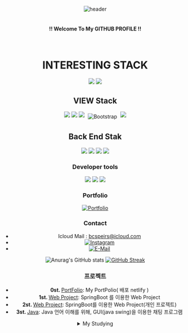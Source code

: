 <div align= "center">

   ![header](https://capsule-render.vercel.app/api?type=shark&color=000000&height=150&section=header&text=SharkNell&fontColor=ffffff&fontSize=70&animation=fadeIn&fontAlignY=55)
</br>
</br>


####  !! Welcome To My GITHUB PROFILE !!


</br>
<h1> INTERESTING STACK </h1>
<img src="https://img.shields.io/badge/JavaScript-F7DF1E?style=for-the-badge&logo=JavaScript&logoColor=white">
<img src="https://img.shields.io/badge/React-61DAFB?style=for-the-badge&logo=React&logoColor=white">


## VIEW Stack
<img src="https://img.shields.io/badge/HTML5-E34F26?style=for-the-badge&logo=HTML5&logoColor=white">
<img src="https://img.shields.io/badge/CSS3-1572B6?style=for-the-badge&logo=CSS3&logoColor=white">
<img src="https://img.shields.io/badge/JavaScript-F7DF1E?style=for-the-badge&logo=JavaScript&logoColor=white">
<img src="https://img.shields.io/badge/Bootstrap-563D7C?style=for-the-badge&logo=bootstrap&logoColor=white" alt="Bootstrap" style="vertical-align: top; margin: 5px">
<img src="https://img.shields.io/badge/React-61DAFB?style=for-the-badge&logo=React&logoColor=white">


</br>

## Back End Stak
<img src="https://img.shields.io/badge/JAVA-007396?style=for-the-badge&logo=Java&logoColor=white">
<img src="https://img.shields.io/badge/SpringBoot-6DB33F?style=for-the-badge&logo=Spring&logoColor=white">
<img src="https://img.shields.io/badge/MariaDB-003545?style=for-the-badge&logo=MariaDB&logoColor=white">
<img src="https://img.shields.io/badge/MySQL-4479A1?style=for-the-badge&logo=MySQL&logoColor=white">


### Developer tools
<img src="https://img.shields.io/badge/IntelliJ-2C2255?style=for-the-badge&logo=IntelliJ%20IDEA&logoColor=white">
<img src="https://img.shields.io/badge/GITHUB-181717?style=for-the-badge&logo=github&logoColor=white">
<img src="https://img.shields.io/badge/VSCode-007ACC?style=for-the-badge&logo=VisualStudioCode&logoColor=white">

### Portfolio
[![Portfolio](https://img.shields.io/badge/Portfolio-E21A2C.svg?style=for-the-badge&amp;logo=macys&amp;logoColor=white)](https://shareknellport.netlify.app/)


### Contact 
- Icloud Mail : bcspeirs@icloud.com
- [![Instagram](https://img.shields.io/badge/Instagram-8134AF.svg?style=for-the-badge&logo=instagram&logoColor=white)](https://www.instagram.com/c.speirs_99/)
- [![E-Mail](https://img.shields.io/badge/E-Mail-0078D4.svg?style=for-the-badge&logo=microsoft-outlook&logoColor=white)](mailto:qortmdgus9117@gmail.com)


![Anurag's GitHub stats](https://github-readme-stats.vercel.app/api?username=sharknell&show_icons=true&theme=transparent)
<a href="https://git.io/streak-stats"><img src="https://streak-stats.demolab.com?user=Sharknell&theme=synthwave" alt="GitHub Streak" /></a>


### 프로젝트
- <strong> 0st. </strong> [PortFolio](https://github.com/sharknell/port): My PortPolio( 배포 netlify ) 
- <strong> 1st. </strong> [Web Project](https://github.com/sharknell/Website): SpringBoot 를 이용한 Web Project
- <strong> 2st. </strong> [Web Project](https://github.com/sharknell/WebSiteMil): SpringBoot를 이용한 Web Project(개인 프로젝트) 
- <strong> 3st. </strong> [Java](https://github.com/sharknell/ChattingPrograme): Java 언어 이해를 위해, GUI(java swing)을 이용한 채팅 프로그램


<details>
<summary>
  My Studying
</summary>
   <hr />
<img src="https://img.shields.io/badge/JavaScript-F7DF1E?style=for-the-badge&logo=JavaScript&logoColor=white">
<img src="https://img.shields.io/badge/React-61DAFB?style=for-the-badge&logo=React&logoColor=white">
<img src="https://img.shields.io/badge/TypeScript-3178C6?style=for-the-badge&logo=typescript&logoColor=white">

</details>

</div>

